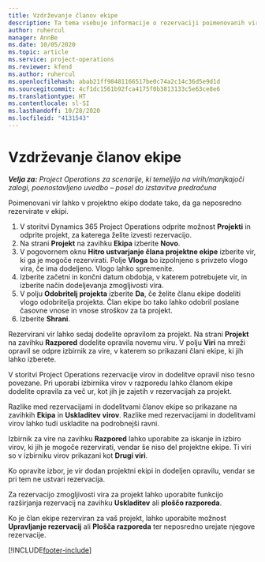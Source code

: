 ```yaml
---
title: Vzdrževanje članov ekipe
description: Ta tema vsebuje informacije o rezervaciji poimenovanih virov projektne ekipe in njihovi dodelitvi opravilom.
author: ruhercul
manager: AnnBe
ms.date: 10/05/2020
ms.topic: article
ms.service: project-operations
ms.reviewer: kfend
ms.author: ruhercul
ms.openlocfilehash: abab21ff98481166517be0c74a2c14c36d5e9d1d
ms.sourcegitcommit: 4cf1dc1561b92fca4175f0b3813133c5e63ce8e6
ms.translationtype: HT
ms.contentlocale: sl-SI
ms.lasthandoff: 10/28/2020
ms.locfileid: "4131543"
---
```

# <a name="maintain-team-members"></a>Vzdrževanje članov ekipe

_**Velja za:** Project Operations za scenarije, ki temeljijo na virih/manjkajoči zalogi, poenostavljeno uvedbo – posel do izstavitve predračuna_

Poimenovani vir lahko v projektno ekipo dodate tako, da ga neposredno rezervirate v ekipi.

1. V storitvi Dynamics 365 Project Operations odprite možnost **Projekti** in odprite projekt, za katerega želite izvesti rezervacijo.
2. Na strani **Projekt** na zavihku **Ekipa** izberite **Novo**. 
3. V pogovornem oknu **Hitro ustvarjanje člana projektne ekipe** izberite vir, ki ga je mogoče rezervirati. Polje **Vloga** bo izpolnjeno s privzeto vlogo vira, če ima dodeljeno. Vlogo lahko spremenite. 
4. Izberite začetni in končni datum obdobja, v katerem potrebujete vir, in izberite način dodeljevanja zmogljivosti vira. 
5. V polju **Odobritelj projekta** izberite **Da**, če želite članu ekipe dodeliti vlogo odobritelja projekta. Član ekipe bo tako lahko odobril poslane časovne vnose in vnose stroškov za ta projekt. 
6. Izberite **Shrani**.

Rezervirani vir lahko sedaj dodelite opravilom za projekt. Na strani **Projekt** na zavihku **Razpored** dodelite opravila novemu viru. V polju **Viri** na mreži opravil se odpre izbirnik za vire, v katerem so prikazani člani ekipe, ki jih lahko izberete.


V storitvi Project Operations rezervacije virov in dodelitve opravil niso tesno povezane. Pri uporabi izbirnika virov v razporedu lahko članom ekipe dodelite opravila za več ur, kot jih je zajetih v rezervacijah za projekt.

Razlike med rezervacijami in dodelitvami članov ekipe so prikazane na zavihkih **Ekipa** in **Uskladitev virov**. Razlike med rezervacijami in dodelitvami virov lahko tudi uskladite na podrobnejši ravni.

Izbirnik za vire na zavihku **Razpored** lahko uporabite za iskanje in izbiro virov, ki jih je mogoče rezervirati, vendar še niso del projektne ekipe. Ti viri so v izbirniku virov prikazani kot **Drugi viri**.

Ko opravite izbor, je vir dodan projektni ekipi in dodeljen opravilu, vendar se pri tem ne ustvari rezervacija.

Za rezervacijo zmogljivosti vira za projekt lahko uporabite funkcijo razširjanja rezervacij na zavihku **Uskladitev** ali **ploščo razporeda**.

Ko je član ekipe rezerviran za vaš projekt, lahko uporabite možnost **Upravljanje rezervacij** ali **Plošča razporeda** ter neposredno urejate njegove rezervacije.


[!INCLUDE[footer-include](../includes/footer-banner.md)]
